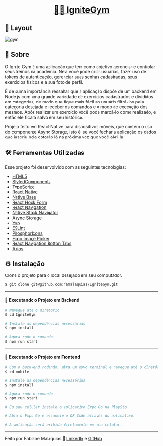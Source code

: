 <p align="center">
  <h1 align="center"><a href="https://ignite-timer-eight-swart.vercel.app/">🏃‍♀️ IgniteGym </a></h1>
</p>


## 🎨 Layout

![gym](https://github.com/famalaquias/IgniteGym/assets/98343640/5cfad76e-ec09-46ee-a9e5-bf6cb6013dbd)


## :page_with_curl: Sobre

O Ignite Gym é uma aplicação que tem como objetivo gerenciar e controlar seus treinos na academia. Nela você pode criar usuários, fazer uso de tokens de autenticação, gerenciar suas senhas cadastradas, seus exercícios físicos e a sua foto de perfil.

É de suma importância ressaltar que a aplicação dispôe de um backend em Node.js com uma grande variedade de exercícios cadastrados e divididos em categorias, de modo que fique mais fácil ao usuário filtrá-los pela categoria desejada e receber os comandos e o modo de execução dos mesmos. 
Após realizar um exercício você pode marcá-lo como realizado, e então ele ficará salvo em seu histórico.

Projeto feito em React Native para dispositivos móveis, que contém o uso do componente Async Storage, isto é, se você fechar a aplicação os dados que 
inseriu nela estarão lá na próxima vez que você abri-la.


## :hammer_and_wrench: Ferramentas Utilizadas

Esse projeto foi desenvolvido com as seguintes tecnologias:

- [HTML5](https://biblioteca.wiki/html5/)
- [StyledComponents](https://styled-components.com/)
- [TypeScript](https://www.typescriptlang.org/)
- [React Native](https://reactnative.dev/)
- [Native Base](https://nativebase.io/)
- [React Hook Form](https://react-hook-form.com/)
- [React Navigation](https://reactnavigation.org/)
- [Native Stack Navigator](https://reactnavigation.org/docs/native-stack-navigator/)
- [Async Storage](https://reactnative.dev/docs/asyncstorage)
- [Yup](https://github.com/jquense/yup)
- [ESLint](https://eslint.org/)
- [PhosphorIcons](https://phosphoricons.com/)
- [Expo Image Picker](https://docs.expo.dev/versions/latest/sdk/imagepicker/)
- [React Navigation Botton Tabs](https://reactnavigation.org/docs/bottom-tab-navigator/)
- [Axios](https://axios-http.com/ptbr/docs/intro)


## ⚙ Instalação

Clone o projeto para o local desejado em seu computador.

`````````````````````````````````````````````````````````````````````````````````````````bash
$ git clone git@github.com:famalaquias/IgniteGym.git
`````````````````````````````````````````````````````````````````````````````````````````````

___


#### 🚧 Executando o Projeto em Backend

```bash
# Navegue até o diretório 
$ cd IgniteGym

# Instale as dependências necessárias
$ npm install

# Agora rode o comando
$ npm run start
```

___


#### 🚧 Executando o Projeto em Frontend

```bash
# Com o back-end rodando, abra um novo terminal e navegue até o diretório
$ cd mobile

# Instale as dependências necessárias
$ npm install

# Agora rode o comando
$ npm run start

# Eu seu celular instale o aplicativo Expo Go na PlaySto

# Abra o Expo Go e escaneie o QR Code através do aplicativo.

# A aplicação será exibida diretamente em seu celular.
```

---

Feito por Fabiane Malaquias :wave: [LinkedIn](https://www.linkedin.com/in/fabianemalaquias/) e [GitHub](https://github.com/famalaquias)
